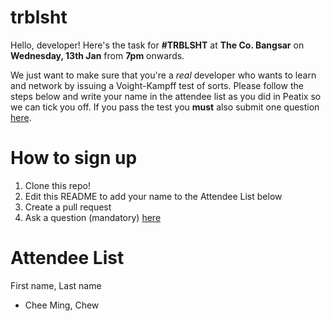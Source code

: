 # trblsht

Hello, developer! Here's the task for **#TRBLSHT** at **The Co. Bangsar** on **Wednesday, 13th Jan** from **7pm** onwards.

We just want to make sure that you're a *real* developer who wants to learn and network by issuing a Voight-Kampff test of sorts. Please follow the steps below and write your name in the attendee list as you did in Peatix so we can tick you off. If you pass the test you **must** also submit one question [here](http://goo.gl/forms/0xPBkaRf8K). 


How to sign up
===========

1. Clone this repo!
2. Edit this README to add your name to the Attendee List below
3. Create a pull request 
4. Ask a question (mandatory) [here](http://goo.gl/forms/0xPBkaRf8K)


Attendee List
===============
First name, Last name

- Chee Ming, Chew

